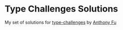 # Type Challenges Solutions

My set of solutions for [type-challenges](https://github.com/type-challenges/type-challenges) by [Anthony Fu](https://github.com/antfu)